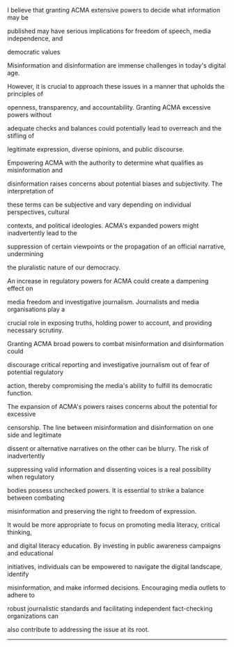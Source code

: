 I believe that granting ACMA extensive powers to decide what information may be

published may have serious implications for freedom of speech, media independence, and

democratic values

Misinformation and disinformation are immense challenges in today's digital age.

However, it is crucial to approach these issues in a manner that upholds the principles of

openness, transparency, and accountability. Granting ACMA excessive powers without

adequate checks and balances could potentially lead to overreach and the stifling of

legitimate expression, diverse opinions, and public discourse.

Empowering ACMA with the authority to determine what qualifies as misinformation and

disinformation raises concerns about potential biases and subjectivity. The interpretation of

these terms can be subjective and vary depending on individual perspectives, cultural

contexts, and political ideologies. ACMA's expanded powers might inadvertently lead to the

suppression of certain viewpoints or the propagation of an official narrative, undermining

the pluralistic nature of our democracy.

An increase in regulatory powers for ACMA could create a dampening effect on

media freedom and investigative journalism. Journalists and media organisations play a

crucial role in exposing truths, holding power to account, and providing necessary scrutiny.

Granting ACMA broad powers to combat misinformation and disinformation could

discourage critical reporting and investigative journalism out of fear of potential regulatory

action, thereby compromising the media's ability to fulfill its democratic function.

The expansion of ACMA's powers raises concerns about the potential for excessive

censorship. The line between misinformation and disinformation on one side and legitimate

dissent or alternative narratives on the other can be blurry. The risk of inadvertently

suppressing valid information and dissenting voices is a real possibility when regulatory

bodies possess unchecked powers. It is essential to strike a balance between combating

misinformation and preserving the right to freedom of expression.

It would be more appropriate to focus on promoting media literacy, critical thinking,

and digital literacy education. By investing in public awareness campaigns and educational

initiatives, individuals can be empowered to navigate the digital landscape, identify

misinformation, and make informed decisions. Encouraging media outlets to adhere to

robust journalistic standards and facilitating independent fact-checking organizations can

also contribute to addressing the issue at its root.


-----


